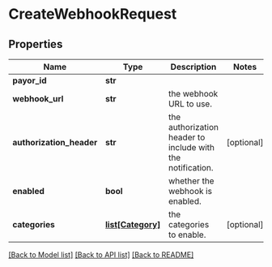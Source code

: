 # CreateWebhookRequest

## Properties
Name | Type | Description | Notes
------------ | ------------- | ------------- | -------------
**payor_id** | **str** |  | 
**webhook_url** | **str** | the webhook URL to use. | 
**authorization_header** | **str** | the authorization header to include with the notification. | [optional] 
**enabled** | **bool** | whether the webhook is enabled. | 
**categories** | [**list[Category]**](Category.md) | the categories to enable. | [optional] 

[[Back to Model list]](../README.md#documentation-for-models) [[Back to API list]](../README.md#documentation-for-api-endpoints) [[Back to README]](../README.md)


